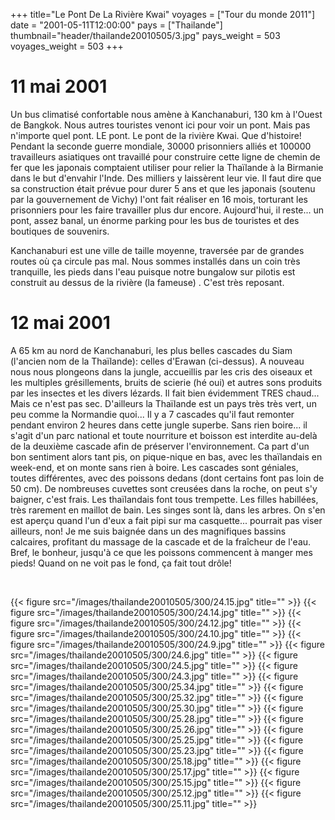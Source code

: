 +++
title="Le Pont  De La Rivière Kwai"
voyages = ["Tour du monde 2011"]
date = "2001-05-11T12:00:00"
pays = ["Thailande"]
thumbnail="header/thailande20010505/3.jpg"
pays_weight = 503
voyages_weight = 503
+++
# 11 mai 2001

 Un bus climatisé confortable nous amène à Kanchanaburi, 130 km à l'Ouest de 
Bangkok. Nous autres touristes venont ici pour voir un pont. Mais pas n'importe 
quel pont. LE pont. Le pont de la rivière Kwai. Que d'histoire! Pendant la seconde 
guerre mondiale, 30000 prisonniers alliés et 100000 travailleurs asiatiques 
ont travaillé pour construire cette ligne de chemin de fer que les japonais 
comptaient utiliser pour relier la Thaïlande à la Birmanie dans le but d'envahir 
l'Inde. Des milliers y laissèrent leur vie. Il faut dire que sa construction 
était prévue pour durer 5 ans et que les japonais (soutenu par la gouvernement 
de Vichy) l'ont fait réaliser en 16 mois, torturant les prisonniers pour les 
faire travailler plus dur encore. Aujourd'hui, il reste... un pont, assez banal, 
un énorme parking pour les bus de touristes et des boutiques de souvenirs. 

Kanchanaburi est une ville de taille moyenne, traversée par de grandes routes 
où ça circule pas mal. Nous sommes installés dans un coin très tranquille, les 
pieds dans l'eau puisque notre bungalow sur pilotis est construit au dessus 
de la rivière (la fameuse) . C'est très reposant.

# 12 mai 2001

A 65 km au nord de Kanchanaburi, les plus belles cascades du Siam (l'ancien 
nom de la Thaïlande): celles d'Erawan (ci-dessus). A nouveau nous nous plongeons 
dans la jungle, accueillis par les cris des oiseaux et les multiples grésillements, 
bruits de scierie (hé oui) et autres sons produits par les insectes et les divers 
lézards. Il fait bien évidemment TRES chaud... Mais ce n'est pas sec. D'ailleurs 
la Thaïlande est un pays très très vert, un peu comme la Normandie quoi... Il 
y a 7 cascades qu'il faut remonter pendant environ 2 heures dans cette jungle 
superbe. Sans rien boire... il s'agit d'un parc national et toute nourriture 
et boisson est interdite au-delà de la deuxième cascade afin de préserver l'environnement. 
Ca part d'un bon sentiment alors tant pis, on pique-nique en bas, avec les thaïlandais 
en week-end, et on monte sans rien à boire. Les cascades sont géniales, toutes 
différentes, avec des poissons dedans (dont certains font pas loin de 50 cm). 
De nombreuses cuvettes sont creusées dans la roche, on peut s'y baigner, c'est 
frais. Les thaïlandais font tous trempette. Les filles habillées, très rarement 
en maillot de bain. Les singes sont là, dans les arbres. On s'en est aperçu 
quand l'un d'eux a fait pipi sur ma casquette... pourrait pas viser ailleurs, 
non! Je me suis baignée dans un des magnifiques bassins calcaires, profitant 
du massage de la cascade et de la fraîcheur de l'eau. Bref, le bonheur, jusqu'à 
ce que les poissons commencent à manger mes pieds! Quand on ne voit pas le fond, 
ça fait tout drôle!

&nbsp;


<div id="TOTO">{{< figure src="/images/thailande20010505/300/24.15.jpg" title="" >}}
{{< figure src="/images/thailande20010505/300/24.14.jpg" title="" >}}
{{< figure src="/images/thailande20010505/300/24.12.jpg" title="" >}}
{{< figure src="/images/thailande20010505/300/24.10.jpg" title="" >}}
{{< figure src="/images/thailande20010505/300/24.9.jpg" title="" >}}
{{< figure src="/images/thailande20010505/300/24.6.jpg" title="" >}}
{{< figure src="/images/thailande20010505/300/24.5.jpg" title="" >}}
{{< figure src="/images/thailande20010505/300/24.3.jpg" title="" >}}
{{< figure src="/images/thailande20010505/300/25.34.jpg" title="" >}}
{{< figure src="/images/thailande20010505/300/25.32.jpg" title="" >}}
{{< figure src="/images/thailande20010505/300/25.30.jpg" title="" >}}
{{< figure src="/images/thailande20010505/300/25.28.jpg" title="" >}}
{{< figure src="/images/thailande20010505/300/25.26.jpg" title="" >}}
{{< figure src="/images/thailande20010505/300/25.25.jpg" title="" >}}
{{< figure src="/images/thailande20010505/300/25.23.jpg" title="" >}}
{{< figure src="/images/thailande20010505/300/25.18.jpg" title="" >}}
{{< figure src="/images/thailande20010505/300/25.17.jpg" title="" >}}
{{< figure src="/images/thailande20010505/300/25.15.jpg" title="" >}}
{{< figure src="/images/thailande20010505/300/25.12.jpg" title="" >}}
{{< figure src="/images/thailande20010505/300/25.11.jpg" title="" >}}
</DIV>

